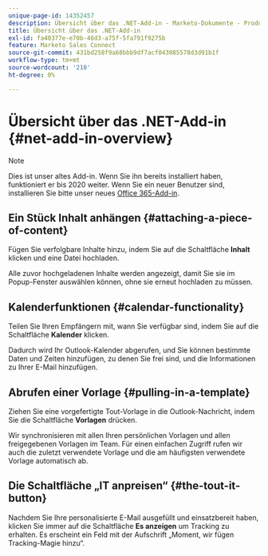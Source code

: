 ```yaml
---
unique-page-id: 14352457
description: Übersicht über das .NET-Add-in - Marketo-Dokumente - Produktdokumentation
title: Übersicht über das .NET-Add-in
exl-id: fa40377e-e70b-46d3-a75f-5fa791f9275b
feature: Marketo Sales Connect
source-git-commit: 431bd258f9a68bbb9df7acf043085578d3d91b1f
workflow-type: tm+mt
source-wordcount: '210'
ht-degree: 0%

---
```


# Übersicht über das .NET-Add-in {#net-add-in-overview}

>[!NOTE]
>
>Dies ist unser altes Add-in. Wenn Sie ihn bereits installiert haben, funktioniert er bis 2020 weiter. Wenn Sie ein neuer Benutzer sind, installieren Sie bitte unser neues [Office 365-Add-in](https://s3.amazonaws.com/tout-user-store/outlook-mac/assets/install_tout_add-in_outlook_mac.pdf).

## Ein Stück Inhalt anhängen {#attaching-a-piece-of-content}

Fügen Sie verfolgbare Inhalte hinzu, indem Sie auf die Schaltfläche **Inhalt** klicken und eine Datei hochladen.

Alle zuvor hochgeladenen Inhalte werden angezeigt, damit Sie sie im Popup-Fenster auswählen können, ohne sie erneut hochladen zu müssen.

## Kalenderfunktionen {#calendar-functionality}

Teilen Sie Ihren Empfängern mit, wann Sie verfügbar sind, indem Sie auf die Schaltfläche **Kalender** klicken.

Dadurch wird Ihr Outlook-Kalender abgerufen, und Sie können bestimmte Daten und Zeiten hinzufügen, zu denen Sie frei sind, und die Informationen zu Ihrer E-Mail hinzufügen.

## Abrufen einer Vorlage {#pulling-in-a-template}

Ziehen Sie eine vorgefertigte Tout-Vorlage in die Outlook-Nachricht, indem Sie die Schaltfläche **Vorlagen** drücken.

Wir synchronisieren mit allen Ihren persönlichen Vorlagen und allen freigegebenen Vorlagen im Team. Für einen einfachen Zugriff rufen wir auch die zuletzt verwendete Vorlage und die am häufigsten verwendete Vorlage automatisch ab.

## Die Schaltfläche „IT anpreisen“ {#the-tout-it-button}

Nachdem Sie Ihre personalisierte E-Mail ausgefüllt und einsatzbereit haben, klicken Sie immer auf die Schaltfläche **Es anzeigen** um Tracking zu erhalten. Es erscheint ein Feld mit der Aufschrift „Moment, wir fügen Tracking-Magie hinzu“.
